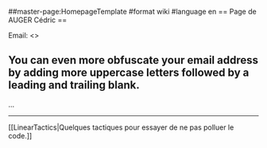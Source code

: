 ##master-page:HomepageTemplate
#format wiki
#language en
== Page de AUGER Cédric ==

Email: <<cauger AT SPAMFREE lri DOT fr>>
## You can even more obfuscate your email address by adding more uppercase letters followed by a leading and trailing blank.

...

----

[[LinearTactics|Quelques tactiques pour essayer de ne pas polluer le code.]]

